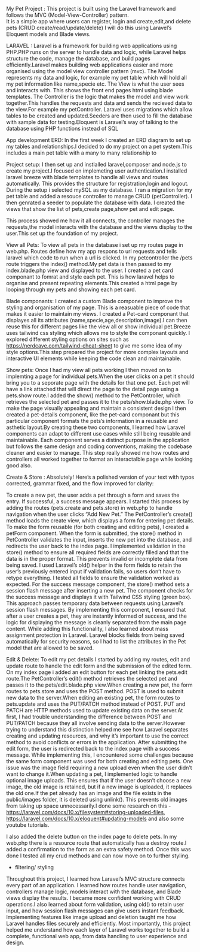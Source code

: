 My Pet Project : 
This project is built using the Laravel framework and follows the MVC (Model-View-Controller) pattern.  
It is a simple app where users can register, login and create,edit,and delete pets (CRUD create/read/update/delete) I will do this using Laravel’s Eloquent models and Blade views.

LARAVEL :
Laravel is a framework for building web applications using PHP.PHP runs on the server to handle data and logic, while Laravel helps structure the code, manage the database, and build pages efficiently.Laravel makes building web applications easier and more organised using the model view controller pattern (mvc). The Model represents my data and logic, for example my pet table which will hold all my pet information like name,specie etc. The View is what the user sees and interacts with. This shows the front end pages html using blade templates. The Controller is the logic that makes the model and view work together.This handles the requests and data and sends the recieved data to the view.For example my petController.
Laravel uses migrations which allow tables to be created and updated.Seeders are then used to fill the database with sample data for testing.Eloquent is Laravel’s way of talking to the database using PHP functions instead of SQL

App development 
ERD:
In the first week I created an ERD diagram to set up my tables and relationships.I decided to do my project on a pet system.This includes a main pet table with a many to many relationship to 

Project setup:
I then set up and instlalled laravel,composer and node.js to create my project.I focused on implemeting user authentication.I installed laravel breeze with blade templates to handle all views and routes automatically. This provides the structure for registration,login and logout. 
During the setup i selected mySQL as my database. I ran a migration for my pet table and added a resouce controller to manage CRUD (petController). I then genrated a seeder to populate the database with data. I created the views that show the list of pets,create page,show pet and edit page.

This process showed me how it all connects, the controller manages the requests,the model interacts with the database and the views display to the user.This set up the foundation of my project.

View all Pets:
To view all pets in the database i set up my routes page in web.php. Routes define how my app respons to url requests and tells laravel which code to run when a url is clicked. In my petcontroller the /pets route triggers the index() method.My pet data is then passed to my index.blade.php view and displayed to the user. I created a pet card componant to fomrat and style each pet. This is how laravel helps to organise and present repeating elements.This created a html page by looping through my pets and showing each pet card. 

Blade componants: 
I created a custom Blade component to improve the styling and organisation of my page. This is a reasuable piece of code that makes it easier to maintain my views.
I created a Pet-card componant that displayes all its attributes (name,specie,age,description,image).I can then reuse this for different pages like the view all or show individual pet.Breeze uses tailwind css styling which allows me to style the componant quickly. I explored different styling options on sites such as https://nerdcave.com/tailwind-cheat-sheet to give me some idea of my style options.This step prepared the project for more complex layouts and interactive UI elements while keeping the code clean and maintainable.

Show pets:
Once I had my view all pets working I then moved on to implemting a page for individual pets.When the user clicks on a pet it should bring you to a seporate page with the details for that one pet. Each pet will have a link attached that will direct the page to the detail page using a pets.show route.I added the show() method to the PetController, which retrieves the selected pet and passes it to the pets/show.blade.php view. To make the page visually appealing and maintain a consistent design I then created a pet-details component, like the pet-card componant but this particular component formats the pets’s information in a reusable and asthetic layout.By creating these two components, I learned how Laravel components can adapt to different use cases while still being reusable and maintainable. Each component serves a distinct purpose in the application but follows the same design and coding conventions, making the codebase cleaner and easier to manage.
This step really showed me how routes and controllers all worked together to format an interactalble page while looking good also.

Create & Store :
Absolutely! Here’s a polished version of your text with typos corrected, grammar fixed, and the flow improved for clarity:

To create a new pet, the user adds a pet through a form and saves the entry. If successful, a success message appears. I started this process by adding the routes (pets.create and pets.store) in web.php to handle navigation when the user clicks “Add New Pet.”
The PetController’s create() method loads the create view, which displays a form for entering pet details. To make the form reusable (for both creating and editing pets), I created a petForm component. When the form is submitted, the store() method in PetController validates the input, inserts the new pet into the database, and redirects the user back to the index page.
I implemented validation in the store() method to ensure all required fields are correctly filled and that the data is in the proper format. This prevents invalid or incomplete data from being saved. I used Laravel’s old() helper in the form fields to retain the user’s previously entered input if validation fails, so users don’t have to retype everything. I tested all fields to ensure the validation worked as expected.
For the success message component, the store() method sets a session flash message after inserting a new pet. The component checks for the success message and displays it with Tailwind CSS styling (green box). This approach passes temporary data between requests using Laravel’s session flash messages. By implementing this component, I ensured that after a user creates a pet, they are instantly informed of success, and the logic for displaying the message is cleanly separated from the main page content.
While adding this functionality, I also learned about mass assignment protection in Laravel. Laravel blocks fields from being saved automatically for security reasons, so I had to list the attributes in the Pet model that are allowed to be saved.

Edit & Delete:
To edit my pet details I started by adding my routes, edit and update route to handle the edit form and the submission of the edited form.
On my index page i added an edit button for each pet linking the pets.edit route.The PetController’s edit() method retrieves the selected pet and passes it to the pets/edit.blade.php view.When creating a new pet, the form routes to pets.store and uses the POST method. POST is used to submit new data to the server.When editing an existing pet, the form routes to pets.update and uses the PUT/PATCH method instead of POST. PUT and PATCH are HTTP methods used to update existing data on the server.At first, I had trouble understanding the difference between POST and PUT/PATCH because they all involve sending data to the server.However trying to understand this distinction helped me see how Laravel separates creating and updating resources, and why it’s important to use the correct method to avoid conflicts or errors in the application.
After submitting the edit form, the user is redirected back to the index page with a success message. While implementing this, I encountered some challenges because the same form component was used for both creating and editing pets. One issue was the image field requiring a new upload even when the user didn’t want to change it.When updating a pet, I implemented logic to handle optional image uploads. This ensures that if the user doesn’t choose a new image, the old image is retained, but if a new image is uploaded, it replaces the old one.If the pet already has an image and the file exists in the public/images folder, it is deleted using unlink(). This prevents old images from taking up space unnecessarily.I done some research on this - https://laravel.com/docs/10.x/filesystem#storing-uploaded-files, 
https://laravel.com/docs/10.x/eloquent#updating-models and also some youtube tutorials.

I also added the delete button on the index page to delete pets. In my web.php there is a resource route that automatically has a destroy route.I added a confirmation to the form as an extra safety method.
Once this was done I tested all my crud methods and can now move on to further styling.


- filtering/ styling 


Throughout this project, I learned how Laravel’s MVC structure connects every part of an application. I learned how routes handle user navigation, controllers manage logic, models interact with the database, and Blade views display the results. I became more confident working with CRUD operations.I also learned about form validation, using old() to retain user input, and how session flash messages can give users instant feedback. Implementing features like image upload and deletion taught me how Laravel handles files securely and efficiently. Most importantly, this project helped me understand how each layer of Laravel works together to build a complete, functional web app, from data handling to user experience and design.